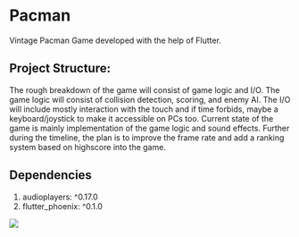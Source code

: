 # Pacman

Vintage Pacman Game developed with the help of Flutter. 


## Project Structure: 
The rough breakdown of the game will consist of game logic and I/O. 
The game logic will consist of collision detection, scoring, and
enemy AI. The I/O will include mostly interaction with the touch
and if time forbids, maybe a keyboard/joystick to make it accessible on PCs too.
Current state of the game is mainly implementation of the game logic and sound effects.
Further during the timeline, the plan is to improve the frame rate and add a 
ranking system based on highscore into the game. 

## Dependencies
1. audioplayers: ^0.17.0
2. flutter_phoenix: ^0.1.0


<img src="https://media.giphy.com/media/R5IwB9VhawKp8Fv4mg/giphy.gif"/>
